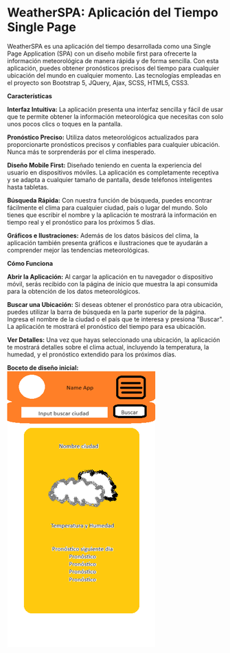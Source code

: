 # WeatherSPA: Aplicación del Tiempo Single Page
WeatherSPA es una aplicación del tiempo desarrollada como una Single Page Application (SPA) con un diseño mobile first para ofrecerte la información meteorológica de manera rápida y de forma sencilla. Con esta aplicación, puedes obtener pronósticos precisos del tiempo para cualquier ubicación del mundo en cualquier momento. Las tecnologías empleadas en el proyecto son Bootstrap 5, JQuery, Ajax, SCSS, HTML5, CSS3.

**Características**

**Interfaz Intuitiva:** La aplicación presenta una interfaz sencilla y fácil de usar que te permite obtener la información meteorológica que necesitas con solo unos pocos clics o toques en la pantalla.

**Pronóstico Preciso:** Utiliza datos meteorológicos actualizados para proporcionarte pronósticos precisos y confiables para cualquier ubicación. Nunca más te sorprenderás por el clima inesperado.

**Diseño Mobile First:** Diseñado teniendo en cuenta la experiencia del usuario en dispositivos móviles. La aplicación es completamente receptiva y se adapta a cualquier tamaño de pantalla, desde teléfonos inteligentes hasta tabletas.

**Búsqueda Rápida:** Con nuestra función de búsqueda, puedes encontrar fácilmente el clima para cualquier ciudad, país o lugar del mundo. Solo tienes que escribir el nombre y la aplicación te mostrará la información en tiempo real y el pronóstico para los próximos 5 días.

**Gráficos e Ilustraciones:** Además de los datos básicos del clima, la aplicación también presenta gráficos e ilustraciones que te ayudarán a comprender mejor las tendencias meteorológicas.

**Cómo Funciona**

**Abrir la Aplicación:** Al cargar la aplicación en tu navegador o dispositivo móvil, serás recibido con la página de inicio que muestra la api consumida para la obtención de los datos meteorológicos.

**Buscar una Ubicación:** Si deseas obtener el pronóstico para otra ubicación, puedes utilizar la barra de búsqueda en la parte superior de la página. Ingresa el nombre de la ciudad o el país que te interesa y presiona "Buscar". La aplicación te mostrará el pronóstico del tiempo para esa ubicación.

**Ver Detalles:** Una vez que hayas seleccionado una ubicación, la aplicación te mostrará detalles sobre el clima actual, incluyendo la temperatura, la humedad, y el pronóstico extendido para los próximos días.

**Boceto de diseño inicial:**
![Idea de diseño inicial](https://github.com/xportas/weather-single-page-app/blob/main/assets/images/boceto%20app.png)
